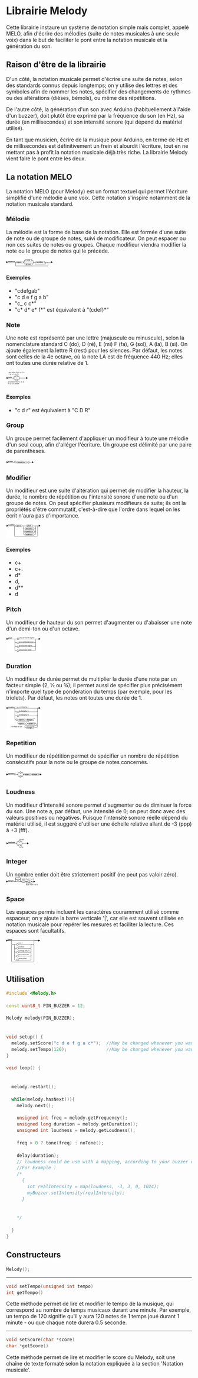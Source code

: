 # Librairie Melody

Cette librairie instaure un système de notation simple mais complet, appelé MELO, afin d'écrire des mélodies (suite de notes musicales à une seule voix) dans le but de faciliter le pont entre la notation musicale et la génération du son.

## Raison d'être de la librairie

D'un côté, la notation musicale permet d'écrire une suite de notes, selon des standards connus depuis longtemps; on y utilise des lettres et des symboles afin de nommer les notes, spécifier des changements de rythmes ou des altérations (dièses, bémols), ou même des répétitions.

De l'autre côté, la génération d'un son avec Arduino (habituellement à l'aide d'un buzzer), doit plutôt être exprimé par la fréquence du son (en Hz), sa durée (en millisecondes) et son intensité sonore (qui dépend du matériel utilisé).

En tant que musicien, écrire de la musique pour Arduino, en terme de Hz et de millisecondes est définitivement un frein et alourdit l'écriture, tout en ne mettant pas à profit la notation musicale déjà très riche. La librairie Melody vient faire le pont entre les deux.

## La notation MELO

La notation MELO (pour Melody) est un format textuel qui permet l'écriture simplifié d'une mélodie à une voix. Cette notation s'inspire notamment de la notation musicale standard.

### Mélodie

La mélodie est la forme de base de la notation. Elle est formée d'une suite de note ou de groupe de notes, suivi de modificateur. On peut espacer ou non ces suites de notes ou groupes. Chaque modifieur viendra modifier la note ou le groupe de notes qui le précède.

![Mélodie](sequence.svg)

#### Exemples

- "cdefgab"
- "c d e f  g a b"
- "c_ c c*"
- "c\* d\* e\* f\*" est équivalent à "(cdef)\*"

### Note

Une note est représenté par une lettre (majuscule ou minuscule), selon la nomenclature standard C (do), D (ré), E (mi) F (fa), G (sol), A (la), B (si). On ajoute également la lettre R (rest) pour les silences. Par défaut, les notes sont celles de la 4e octave, où la note LA est de fréquence 440 Hz; elles ont toutes une durée relative de 1.

![Note](note.svg)

#### Exemples

- "c d r" est équivalent à "C D R"

### Group

Un groupe permet facilement d'appliquer un modifieur à toute une mélodie d'un seul coup, afin d'alléger l'écriture. Un groupe est délimité par une paire de parenthèses.

![Group](group.svg)

### Modifier

Un modifieur est une suite d'altération qui permet de modifier la hauteur, la durée, le nombre de répétition ou l'intensité sonore d'une note ou d'un groupe de notes. On peut spécifier plusieurs modifieurs de suite; ils ont la propriétés d'être commutatif, c'est-à-dire que l'ordre dans lequel on les écrit n'aura pas d'importance.

![Modifier](modifier.svg)

#### Exemples
- c+
- c+.
- d*
- d,
- d**
- d

### Pitch

Un modifieur de hauteur du son permet d'augmenter ou d'abaisser une note d'un demi-ton ou d'un octave.

![Pitch](pitch.svg)

### Duration

Un modifieur de durée permet de multiplier la durée d'une note par un facteur simple (2, ½ ou ¾); il permet aussi de spécifier plus précisément n'importe quel type de pondération du temps (par exemple, pour les triolets). Par défaut, les notes ont toutes une durée de 1.

![Duration](duration.svg)

### Repetition

Un modifieur de répétition permet de spécifier un nombre de répétition consécutifs pour la note ou le groupe de notes concernés.

![Repetition](repetition.svg)

### Loudness

Un modifieur d'intensité sonore permet d'augmenter ou de diminuer la force du son. Une note a, par défaut, une intensité de 0; on peut donc avec des valeurs positives ou négatives. Puisque l'intensité sonore réelle dépend du matériel utilisé, il est suggéré d'utiliser une échelle relative allant de -3 (ppp) à +3 (fff).

![Loudness](loudness.svg)

### Integer

Un nombre entier doit être strictement positif (ne peut pas valoir zéro).
![Integer](integer.svg)

### Space

Les espaces permis incluent les caractères couramment utilisé comme espaceur; on y ajoute la barre verticale '|', car elle est souvent utilisée en notation musicale pour repérer les mesures et faciliter la lecture. Ces espaces sont facultatifs.

![Space](space.svg)





## Utilisation

```cpp
#include <Melody.h>

const uint8_t PIN_BUZZER = 12;

Melody melody(PIN_BUZZER);


void setup() {
  melody.setScore("c d e f g a c*");  //May be changed whenever you want
  melody.setTempo(120);               //May be changed whenever you want
}

void loop() {
 

  melody.restart();

  while(melody.hasNext()){
    melody.next();

    unsigned int freq = melody.getFrequency(); 
    unsigned long duration = melody.getDuration();
    unsigned int loudness = melody.getLoudness();

    freq > 0 ? tone(freq) : noTone();

    delay(duration);
    // loudness could be use with a mapping, according to your buzzer or sound-producing hardware
    //For Example :
    /*
      { 
        int realIntensity = map(loudness, -3, 3, 0, 1024);
        myBuzzer.setIntensity(realIntensity);
      }


    */

  }
}

```

## Constructeurs
```cpp
Melody();
```

---
```cpp
void setTempo(unsigned int tempo)
int getTempo()
```
Cette méthode permet de lire et modifier le tempo de la musique, qui correspond au nombre de temps musicaux durant une minute. Par exemple, un tempo de 120 signifie qu'il y aura 120 notes de 1 temps joué durant 1 minute - ou que chaque note durera 0.5 seconde.

---
```cpp
void setScore(char *score)
char *getScore()
```
Cette méthode permet de lire et modifier le score du Melody, soit une chaîne de texte formaté selon la notation expliquée à la section 'Notation musicale'.
